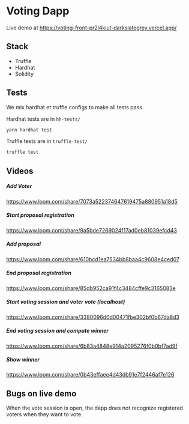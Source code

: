 # Voting Dapp

Live demo at https://voting-front-pr2i4kiut-darkslategrey.vercel.app/

## Stack

- Truffle
- Hardhat
- Solidity

## Tests

We mix hardhat et truffle configs to make all tests pass.

Hardhat tests are in `hh-tests/`

```sh
yarn hardhat test
```

Truffle tests are in `truffle-test/`

```sh
truffle test
```

## Videos

##### Add Voter

https://www.loom.com/share/7073a522374647619475a880951a18d5

##### Start proposal registration

https://www.loom.com/share/9a5bde7269024f17ad0eb81039efcd43

##### Add proposal

https://www.loom.com/share/610bcd1ea7534bb8baa4c9608e4ced07

##### End proposal registration

https://www.loom.com/share/85db952ca91f4c3484cffe9c3165083e

##### Start voting session and voter vote (localhost)

https://www.loom.com/share/3380096d0d00471fbe302bf0b67da8d3

##### End voting session and compute winner

https://www.loom.com/share/6b83a4848e914a2095276f0b0bf7ad9f

##### Show winner

https://www.loom.com/share/0b43effaee4d43db91e7f2446af7e126

## Bugs on live demo

When the vote session is open, the dapp does not recognize registered voters when they want to vote.
